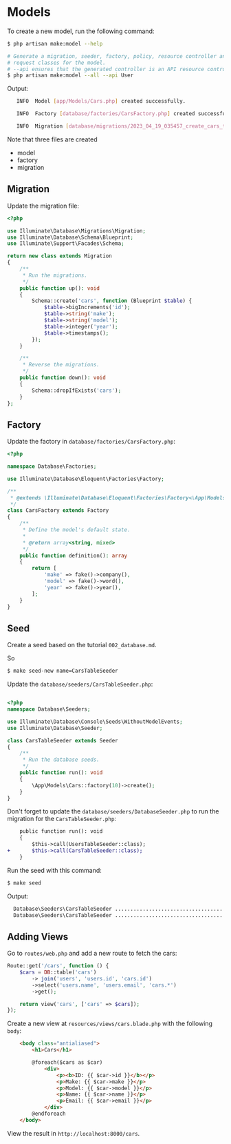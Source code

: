 # Models


To create a new model, run the following command:

```bash
$ php artisan make:model --help

# Generate a migration, seeder, factory, policy, resource controller and form
# request classes for the model.
# --api ensures that the generated controller is an API resource controller.
$ php artisan make:model --all --api User
```



Output:
```bash
   INFO  Model [app/Models/Cars.php] created successfully.

   INFO  Factory [database/factories/CarsFactory.php] created successfully.

   INFO  Migration [database/migrations/2023_04_19_035457_create_cars_table.php] created successfully.
```

Note that three files are created
- model
- factory
- migration


## Migration

Update the migration file:
```php
<?php

use Illuminate\Database\Migrations\Migration;
use Illuminate\Database\Schema\Blueprint;
use Illuminate\Support\Facades\Schema;

return new class extends Migration
{
    /**
     * Run the migrations.
     */
    public function up(): void
    {
        Schema::create('cars', function (Blueprint $table) {
            $table->bigIncrements('id');
            $table->string('make');
            $table->string('model');
            $table->integer('year');
            $table->timestamps();
        });
    }

    /**
     * Reverse the migrations.
     */
    public function down(): void
    {
        Schema::dropIfExists('cars');
    }
};
```

## Factory


Update the factory in `database/factories/CarsFactory.php`:

```php
<?php

namespace Database\Factories;

use Illuminate\Database\Eloquent\Factories\Factory;

/**
 * @extends \Illuminate\Database\Eloquent\Factories\Factory<\App\Models\Cars>
 */
class CarsFactory extends Factory
{
    /**
     * Define the model's default state.
     *
     * @return array<string, mixed>
     */
    public function definition(): array
    {
        return [
            'make' => fake()->company(),
            'model' => fake()->word(),
            'year' => fake()->year(),
        ];
    }
}
```


## Seed

Create a seed based on the tutorial `002_database.md`.

So
```bash
$ make seed-new name=CarsTableSeeder
```

Update the `database/seeders/CarsTableSeeder.php`:


```php

<?php
namespace Database\Seeders;

use Illuminate\Database\Console\Seeds\WithoutModelEvents;
use Illuminate\Database\Seeder;

class CarsTableSeeder extends Seeder
{
    /**
     * Run the database seeds.
     */
    public function run(): void
    {
        \App\Models\Cars::factory(10)->create();
    }
}
```

Don't forget to update the `database/seeders/DatabaseSeeder.php` to run the migration for the `CarsTableSeeder.php`:


```diff
    public function run(): void
    {
        $this->call(UsersTableSeeder::class);
+       $this->call(CarsTableSeeder::class);
    }
```

Run the seed with this command:

```bash
$ make seed
```

Output:

```bash
  Database\Seeders\CarsTableSeeder ......................................................................................................... RUNNING
  Database\Seeders\CarsTableSeeder ................................................................................................... 47.50 ms DONE
```

## Adding Views

Go to `routes/web.php` and add a new route to fetch the cars:


```php
Route::get('/cars', function () {
    $cars = DB::table('cars')
        -> join('users', 'users.id', 'cars.id')
        ->select('users.name', 'users.email', 'cars.*')
        ->get();

    return view('cars', ['cars' => $cars]);
});
```

Create a new view at `resources/views/cars.blade.php` with the following `body`:

```html
    <body class="antialiased">
        <h1>Cars</h1>

        @foreach($cars as $car)
            <div>
                <p><b>ID: {{ $car->id }}</b></p>
                <p>Make: {{ $car->make }}</p>
                <p>Model: {{ $car->model }}</p>
                <p>Name: {{ $car->name }}</p>
                <p>Email: {{ $car->email }}</p>
            </div>
        @endforeach
    </body>
```


View the result in `http://localhost:8000/cars`.
